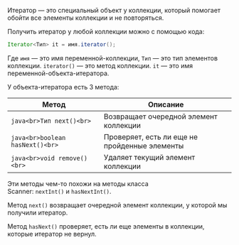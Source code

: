 Итератор — это специальный объект у коллекции, который помогает обойти все элементы коллекции и не повторяться.

Получить итератор у любой коллекции можно с помощью кода:

```java
Iterator<Тип> it = имя.iterator();
```

Где `имя` — это имя переменной-коллекции, `Тип` — это тип элементов коллекции. `iterator()` — это метод коллекции. `it` — это имя переменной-объекта-итератора.

У объекта-итератора есть 3 метода:

|Метод|Описание|
|---|---|
|```java<br>Тип next()<br>```|Возвращает очередной элемент коллекции|
|```java<br>boolean hasNext()<br>```|Проверяет, есть ли еще не пройденные элементы|
|```java<br>void remove()<br>```|Удаляет текущий элемент коллекции|

Эти методы чем-то похожи на методы класса Scanner: `nextInt()` и `hasNextInt()`.

Метод `next()` возвращает очередной элемент коллекции, у которой мы получили итератор.

Метод `hasNext()` проверяет, есть ли еще элементы в коллекции, которые итератор не вернул.